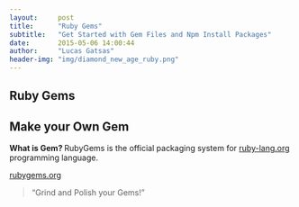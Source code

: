 ```yaml
---
layout:     post
title:      "Ruby Gems"
subtitle:   "Get Started with Gem Files and Npm Install Packages"
date:       2015-05-06 14:00:44
author:     "Lucas Gatsas"
header-img: "img/diamond_new_age_ruby.png"
---
```

<h2 class="section-heading"> Ruby Gems</h2>
<h2 class="section-heading">Make your Own Gem</h2>

<strong> What is Gem? </strong> 
RubyGems is the official packaging system for <a href="https://www.ruby-lang.org/de/">ruby-lang.org</a>  programming language.


<a href="https://rubygems.org/">rubygems.org</a> 






<blockquote>
“Grind and Polish your Gems!” 
</blockquote>

